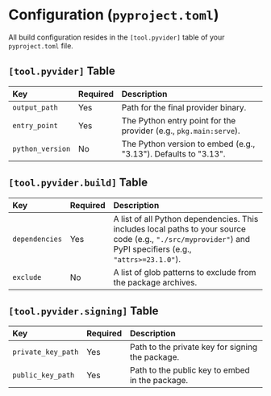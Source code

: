 # Configuration (`pyproject.toml`)

All build configuration resides in the `[tool.pyvider]` table of your `pyproject.toml` file.

## `[tool.pyvider]` Table

| Key              | Required | Description                                                  |
| :--------------- | :------- | :----------------------------------------------------------- |
| `output_path`    | Yes      | Path for the final provider binary.                          |
| `entry_point`    | Yes      | The Python entry point for the provider (e.g., `pkg.main:serve`). |
| `python_version` | No       | The Python version to embed (e.g., "3.13"). Defaults to "3.13". |

## `[tool.pyvider.build]` Table

| Key            | Required | Description                                                  |
| :------------- | :------- | :----------------------------------------------------------- |
| `dependencies` | Yes      | A list of all Python dependencies. This includes local paths to your source code (e.g., `"./src/myprovider"`) and PyPI specifiers (e.g., `"attrs>=23.1.0"`). |
| `exclude`      | No       | A list of glob patterns to exclude from the package archives. |

## `[tool.pyvider.signing]` Table

| Key               | Required | Description                                      |
| :---------------- | :------- | :----------------------------------------------- |
| `private_key_path`| Yes      | Path to the private key for signing the package. |
| `public_key_path` | Yes      | Path to the public key to embed in the package.  |
